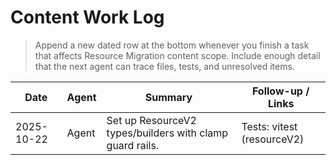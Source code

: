 # Content Work Log

> Append a new dated row at the bottom whenever you finish a task that affects Resource Migration content scope. Include enough detail that the next agent can trace files, tests, and unresolved items.

| Date       | Agent | Summary                                                  | Follow-up / Links          |
| ---------- | ----- | -------------------------------------------------------- | -------------------------- |
| 2025-10-22 | Agent | Set up ResourceV2 types/builders with clamp guard rails. | Tests: vitest (resourceV2) |
